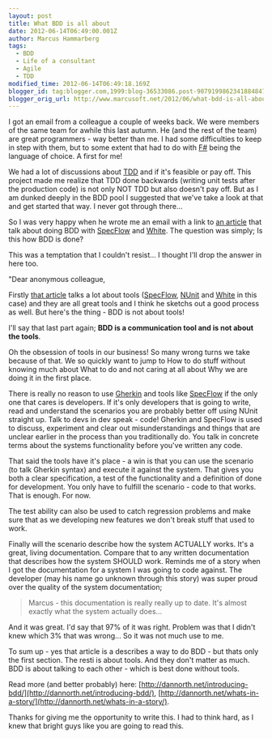 ```yaml
---
layout: post
title: What BDD is all about
date: 2012-06-14T06:49:00.001Z
author: Marcus Hammarberg
tags:
  - BDD
  - Life of a consultant
  - Agile
  - TDD
modified_time: 2012-06-14T06:49:18.169Z
blogger_id: tag:blogger.com,1999:blog-36533086.post-9079199862341884847
blogger_orig_url: http://www.marcusoft.net/2012/06/what-bdd-is-all-about.html
---
```


I got an email from a colleague a couple of weeks back. We were members of the same team for awhile this last autumn. He (and the rest of the team) are great programmers - way better than me. I had some difficulties to keep in step with them, but to some extent that had to do with [F#](http://msdn.microsoft.com/en-us/vstudio/hh388569.aspx) being the language of choice. A first for me!

We had a lot of discussions about [TDD](http://en.wikipedia.org/wiki/Test-driven_development) and if it's feasible or pay off. This project made me realize that TDD done backwards (writing unit tests after the production code) is not only NOT TDD but also doesn't pay off.  But as I am dunked deeply in the BDD pool I suggested that we've take a look at that and get started that way. I never got through there...

So I was very happy when he wrote me an email with a link to [an article](http://devblog.cloudreach.co.uk/2012/05/behavior-driven-development-in-net.html) that talk about doing BDD with [SpecFlow](http://specflow.org/) and [White](http://white.codeplex.com/). The question was simply; Is this how BDD is done?

This was a temptation that I couldn't resist... I thought I'll drop the answer in here too.

"Dear anonymous colleague,

Firstly [that article](http://devblog.cloudreach.co.uk/2012/05/behavior-driven-development-in-net.html) talks a lot about tools ([SpecFlow](http://specflow.org/), [NUnit](http://www.nunit.org/) and [White](http://white.codeplex.com/) in this case) and they are all great tools and I think he sketchs out a good process as well. But here's the thing - BDD is not about tools!

I'll say that last part again; **BDD is a communication tool and is not about the tools**.

Oh the obsession of tools in our business! So many wrong turns we take because of that. We so quickly want to jump to How to do stuff without knowing much about What to do and not caring at all about Why we are doing it in the first place.

There is really no reason to use [Gherkin](https://github.com/cucumber/cucumber/wiki/Gherkin) and tools like [SpecFlow](http://specflow.org/) if the only one that cares is developers. If it's only developers that is going to write, read and understand the scenarios you are probably better off using NUnit straight up. Talk to devs in dev speak - code! Gherkin and SpecFlow is used to discuss, experiment and clear out misunderstandings and things that are unclear earlier in the process than you traditionally do.  You talk in concrete terms about the systems functionality before you've written any code.

That said the tools have it's place - a win is that you can use the scenario (to talk Gherkin syntax) and execute it against the system. That gives you both a clear specification, a test of the functionality and a definition of done for development. You only have to fulfill the scenario - code to that works. That is enough. For now.

The test ability can also be used to catch regression problems and make sure that as we developing new features we don't break stuff that used to work.

Finally will the scenario describe how the system ACTUALLY works. It's a great, living documentation. Compare that to any written documentation that describes how the system SHOULD work.
Reminds me of a story when I got the documentation for a system I was going to code against. The developer (may his name go unknown through this story) was super proud over the quality of the system documentation;

> Marcus - this documentation is really really up to date. It's almost exactly what the system actually does...

And it was great. I'd say that 97% of it was right. Problem was that I didn't knew which 3% that was wrong... So it was not much use to me.

To sum up - yes that article is a describes a way to do BDD - but thats only the first section. The resti is about tools. And they don't matter as much. BDD is about talking to each other - which is best done without tools.

Read more (and better probably) here: [http://dannorth.net/introducing-bdd/](http://dannorth.net/introducing-bdd/), [http://dannorth.net/whats-in-a-story/](http://dannorth.net/whats-in-a-story/).

Thanks for giving me the opportunity to write this. I had to think hard, as I knew that bright guys like you are going to read this.
